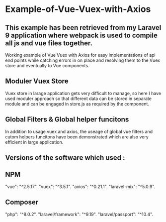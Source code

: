 # Example-of-Vue-Vuex-with-Axios

## This example has been retrieved from my Laravel 9 application where webpack is used to compile all js and vue files together.
Working example of Vue Vuex with Axios for easy implementations of api end points while catching errors in on place and resolving them to the Vuex store and eventually to Vue components.

## Moduler Vuex Store
Vuex store in larage application gets very difficult to manage, so here I have used moduler approach so that different data can be stored in separate module and can be engaged in store.js as required by the component.

## Global Filters & Global helper funcitons
In addition to usage vuex and axios, the useage of global vue filters and cutom helpers funcitons have been demonstrated which are also very efficient in large application.  

## Versions of the software which used : 

  ## NPM
  "vue": "^2.5.17".
  "vuex": "^3.5.1".
  "axios": "^0.21.1".
  "laravel-mix": "^5.0.9".
  
  ## Composer
  "php": "^8.0.2".
  "laravel/framework": "^9.19".
  "laravel/passport": "^10.4".
